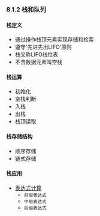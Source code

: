 ### 8.1.2 栈和队列
#### 栈定义
  + 通过操作栈顶元素实现存储和检索
  + 遵守'先进先出LIFO'原则
  + 栈又称LIFO线性表
  + 不含数据元素叫空栈
#### 栈运算
  + 初始化
  + 空栈判断
  + 入栈
  + 出栈
  + 栈顶读取
#### 栈存储结构
  + 顺序存储
  + 链式存储
#### 栈应用
  + [表达式计算](https://github.com/flysafely/Software-Design-Engineer-Note/blob/master/%E7%AC%AC%E5%85%AB%E7%AB%A0-%E6%95%B0%E6%8D%AE%E7%BB%93%E6%9E%84/8.1-%E7%BA%BF%E6%80%A7%E7%BB%93%E6%9E%84/8.1.2-%E6%A0%88%E5%92%8C%E9%98%9F%E5%88%97/%E8%A1%A8%E8%BE%BE%E5%BC%8F%E8%BF%90%E7%AE%97.md)
    + `前缀表达式`
    + `中缀表达式`
    + `后缀表达式`
